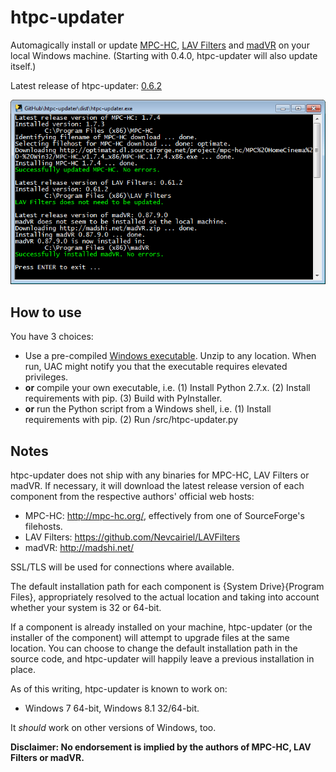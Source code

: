htpc-updater
=============

Automagically install or update [MPC-HC], [LAV Filters] and [madVR] on your local Windows machine. (Starting with 0.4.0, htpc-updater will also update itself.)

Latest release of htpc-updater: [0.6.2]

![alt text][screenshot]

How to use
----------

You have 3 choices:

* Use a pre-compiled [Windows executable]. Unzip to any location. When run, UAC might notify you that the executable requires elevated privileges.
* __or__ compile your own executable, i.e. (1) Install Python 2.7.x. (2) Install requirements with pip. (3) Build with PyInstaller.
* __or__ run the Python script from a Windows shell, i.e. (1) Install requirements with pip. (2) Run /src/htpc-updater.py

Notes
-----

htpc-updater does not ship with any binaries for MPC-HC, LAV Filters or madVR. If necessary, it will download the latest release version of each component from the respective authors' official web hosts:

* MPC-HC: http://mpc-hc.org/, effectively from one of SourceForge's filehosts.
* LAV Filters: https://github.com/Nevcairiel/LAVFilters
* madVR: http://madshi.net/

SSL/TLS will be used for connections where available.

The default installation path for each component is {System Drive}{Program Files}, appropriately resolved to the actual location and taking into account whether your system is 32 or 64-bit.

If a component is already installed on your machine, htpc-updater (or the installer of the component) will attempt to upgrade files at the same location. You can choose to change the default installation path in the source code, and htpc-updater will happily leave a previous installation in place.

As of this writing, htpc-updater is known to work on:

* Windows 7 64-bit, Windows 8.1 32/64-bit.

It _should_ work on other versions of Windows, too.

__Disclaimer: No endorsement is implied by the authors of MPC-HC, LAV Filters or madVR.__

[MPC-HC]:http://mpc-hc.org/
[LAV Filters]:https://github.com/Nevcairiel/LAVFilters
[madVR]:http://forum.doom9.org/showthread.php?t=146228
[Windows executable]:https://github.com/nikola/htpc-updater/releases
[0.6.2]:https://github.com/nikola/htpc-updater/releases/tag/0.6.2
[screenshot]:https://raw.githubusercontent.com/nikola/htpc-updater/master/htpc-updater.png "Screenshot"

